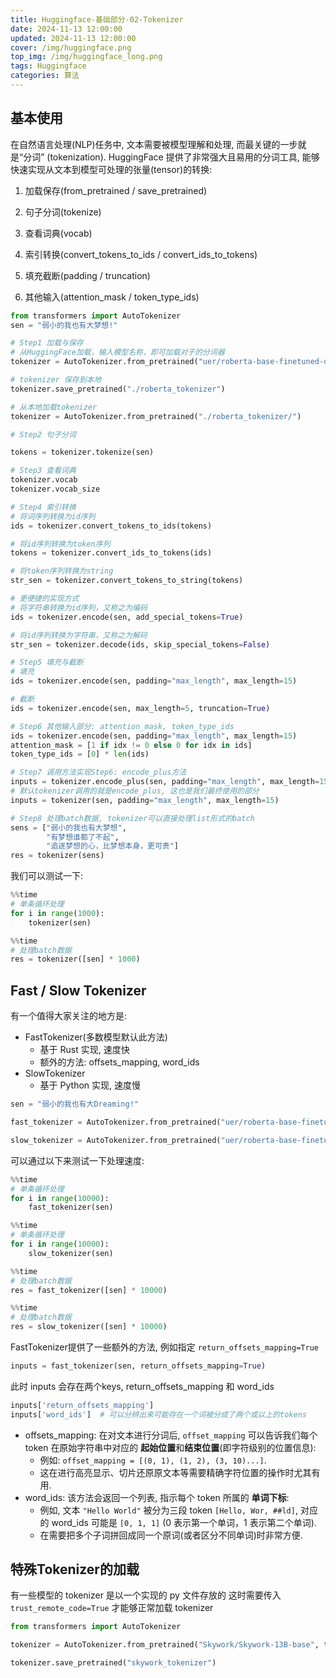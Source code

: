 ```yaml
---
title: Huggingface-基础部分-02-Tokenizer
date: 2024-11-13 12:00:00
updated: 2024-11-13 12:00:00
cover: /img/huggingface.png
top_img: /img/huggingface_long.png
tags: Huggingface
categories: 算法
---
```


## 基本使用

在自然语言处理(NLP)任务中, 文本需要被模型理解和处理, 而最关键的一步就是“分词” (tokenization). HuggingFace 提供了非常强大且易用的分词工具, 能够快速实现从文本到模型可处理的张量(tensor)的转换: 

1. 加载保存(from_pretrained / save_pretrained)

2. 句子分词(tokenize)

3. 查看词典(vocab)

4. 索引转换(convert_tokens_to_ids / convert_ids_to_tokens)

5. 填充截断(padding / truncation)

6. 其他输入(attention_mask / token_type_ids)

```python
from transformers import AutoTokenizer
sen = "弱小的我也有大梦想!"

# Step1 加载与保存
# 从HuggingFace加载，输入模型名称，即可加载对于的分词器
tokenizer = AutoTokenizer.from_pretrained("uer/roberta-base-finetuned-dianping-chinese")

# tokenizer 保存到本地
tokenizer.save_pretrained("./roberta_tokenizer")

# 从本地加载tokenizer
tokenizer = AutoTokenizer.from_pretrained("./roberta_tokenizer/")

# Step2 句子分词

tokens = tokenizer.tokenize(sen)

# Step3 查看词典
tokenizer.vocab
tokenizer.vocab_size

# Step4 索引转换
# 将词序列转换为id序列
ids = tokenizer.convert_tokens_to_ids(tokens)

# 将id序列转换为token序列
tokens = tokenizer.convert_ids_to_tokens(ids)

# 将token序列转换为string
str_sen = tokenizer.convert_tokens_to_string(tokens)

# 更便捷的实现方式
# 将字符串转换为id序列，又称之为编码
ids = tokenizer.encode(sen, add_special_tokens=True)

# 将id序列转换为字符串，又称之为解码
str_sen = tokenizer.decode(ids, skip_special_tokens=False)

# Step5 填充与截断
# 填充
ids = tokenizer.encode(sen, padding="max_length", max_length=15)

# 截断
ids = tokenizer.encode(sen, max_length=5, truncation=True)

# Step6 其他输入部分: attention_mask, token_type_ids
ids = tokenizer.encode(sen, padding="max_length", max_length=15)
attention_mask = [1 if idx != 0 else 0 for idx in ids]
token_type_ids = [0] * len(ids)

# Step7 调用方法实现Step6: encode_plus方法
inputs = tokenizer.encode_plus(sen, padding="max_length", max_length=15)
# 默认tokenizer调用的就是encode_plus, 这也是我们最终使用的部分
inputs = tokenizer(sen, padding="max_length", max_length=15)

# Step8 处理batch数据, tokenizer可以直接处理list形式的batch
sens = ["弱小的我也有大梦想",
        "有梦想谁都了不起",
        "追逐梦想的心，比梦想本身，更可贵"]
res = tokenizer(sens)
```

我们可以测试一下: 

```python
%%time
# 单条循环处理
for i in range(1000):
    tokenizer(sen)
```

```python
%%time
# 处理batch数据
res = tokenizer([sen] * 1000)
```

## Fast / Slow Tokenizer

有一个值得大家关注的地方是:
- FastTokenizer(多数模型默认此方法)
	- 基于 Rust 实现, 速度快
	- 额外的方法: offsets_mapping, word_ids
- SlowTokenizer
	- 基于 Python 实现, 速度慢

```python
sen = "弱小的我也有大Dreaming!"

fast_tokenizer = AutoTokenizer.from_pretrained("uer/roberta-base-finetuned-dianping-chinese")

slow_tokenizer = AutoTokenizer.from_pretrained("uer/roberta-base-finetuned-dianping-chinese", use_fast=False)
```

可以通过以下来测试一下处理速度:

```python
%%time
# 单条循环处理
for i in range(10000):
    fast_tokenizer(sen)
```

```python
%%time
# 单条循环处理
for i in range(10000):
    slow_tokenizer(sen)
```

```python
%%time
# 处理batch数据
res = fast_tokenizer([sen] * 10000)
```

```python
%%time
# 处理batch数据
res = slow_tokenizer([sen] * 10000)
```

FastTokenizer提供了一些额外的方法, 例如指定 `return_offsets_mapping=True`
```python
inputs = fast_tokenizer(sen, return_offsets_mapping=True)
```

此时 inputs 会存在两个keys, return_offsets_mapping 和 word_ids
```python
inputs['return_offsets_mapping']
inputs['word_ids']  # 可以分辨出来可能存在一个词被分成了两个或以上的tokens
```
- offsets_mapping: 在对文本进行分词后, `offset_mapping` 可以告诉我们每个 token 在原始字符串中对应的 **起始位置**和**结束位置**(即字符级别的位置信息): 
	- 例如: `offset_mapping = [(0, 1), (1, 2), (3, 10)...]`.
	- 这在进行高亮显示、切片还原原文本等需要精确字符位置的操作时尤其有用.
- word_ids: 该方法会返回一个列表, 指示每个 token 所属的 **单词下标**: 
	- 例如, 文本 `"Hello World"` 被分为三段 token `[Hello, Wor, ##ld]`, 对应的 word_ids 可能是 `[0, 1, 1]` (0 表示第一个单词，1 表示第二个单词).
	- 在需要把多个子词拼回成同一个原词(或者区分不同单词)时非常方便.

## 特殊Tokenizer的加载

有一些模型的 tokenizer 是以一个实现的 py 文件存放的
这时需要传入 `trust_remote_code=True` 才能够正常加载 tokenizer

```python
from transformers import AutoTokenizer

tokenizer = AutoTokenizer.from_pretrained("Skywork/Skywork-13B-base", trust_remote_code=True)

tokenizer.save_pretrained("skywork_tokenizer")
```